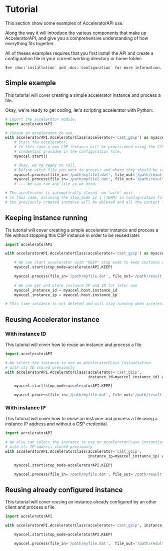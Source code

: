 # Tutorial

This section show some examples of AcceleratorAPI use.

Along the way it will introduce the various components that make up AcceleratorAPI,
and give you a comprehensive understanding of how everything fits together.

All of theses examples requires that you first install the API
and create a configuration file in your current working directory or home folder:

```eval_rst
See :doc:`installation` and :doc:`configuration` for more information.
```

## Simple example

This tutorial will cover creating a simple accelerator instance and process a file. 

Okay, we're ready to get coding, let's scripting accelerator with Python:
```python
# Import the accelerator module.
import acceleratorAPI

# Choose an accelerator to use.
with acceleratorAPI.AcceleratorClass(accelerator='cast_gzip') as myaccel:
    # Start the accelerator.
    # In this case a new CSP instance will be provisioned using the CSP
    # credential provided in the configuration file. 
    myaccel.start()

    # Okay, we're ready to roll.
    # Define witch file you want to process and where they should be stored.
    myaccel.process(file_in='/path/myfile1.dat', file_out='/path/result1.dat')
    myaccel.process(file_in='/path/myfile2.dat', file_out='/path/result2.dat')
    # ... We can run any file as we need.

# The accelerator is automatically closed  on "with" exit.
# In this case, assuming the stop_mode is 1 (TERM) in configuration file,
# the previously created instance will be deleted and all the content lost.
```

## Keeping instance running

Tis tutorial will cover creating a simple accelerator instance and process a
file without stopping this CSP instance in order to be reused later.

```python
import acceleratorAPI

with acceleratorAPI.AcceleratorClass(accelerator='cast_gzip') as myaccel:

    # We can start accelerator with "KEEP" stop mode to keep instance running
    myaccel.start(stop_mode=acceleratorAPI.KEEP)

    myaccel.process(file_in='/path/myfile.dat', file_out='/path/result.dat')
    
    # We can get and store instance IP and ID for later use
    myaccel_instance_id = myaccel.host.instance_id
    myaccel_instance_ip = myaccel.host.instance_ip

# This time instance is not deleted and will stay running when accelerator is close.
```

## Reusing Accelerator instance

### With instance ID

This tutorial will cover how to reuse an instance and process a file.

```python
import acceleratorAPI

# We select the instance to use on AcceleratorCLass instantiation
# with its ID stored previously
with acceleratorAPI.AcceleratorClass(accelerator='cast_gzip',
                                     instance_id=myaccel_instance_id) as myaccel:

    myaccel.start(stop_mode=acceleratorAPI.KEEP)

    myaccel.process(file_in='/path/myfile.dat', file_out='/path/result.dat')
```

### With instance IP

This tutorial will cover how to reuse an instance and process a file using a instance IP
address and without a CSP credential.

```python
import acceleratorAPI

# We also can select the instance to use on AcceleratorCLass instantiation
# with its IP address stored previously
with acceleratorAPI.AcceleratorClass(accelerator='cast_gzip', 
                                     instance_ip=myaccel_instance_ip) as myaccel:

    myaccel.start(stop_mode=acceleratorAPI.KEEP)

    myaccel.process(file_in='/path/myfile.dat', file_out='/path/result.dat')
```

## Reusing already configured instance

This tutorial will cover reusing an instance already configured by an other client and process a file.

```python
import acceleratorAPI

with acceleratorAPI.AcceleratorClass(accelerator='cast_gzip', instance_ip='<Address IP>') as myaccel:

    myaccel.start(stop_mode=acceleratorAPI.KEEP)

    myaccel.process(file_in='/path/myfile.dat',  file_out='/path/result.dat')
```
<!-- TODO: I don't see difference from previous case ? -->